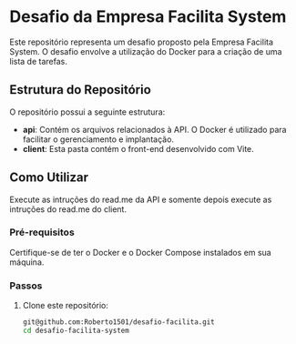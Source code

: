 # Desafio da Empresa Facilita System

Este repositório representa um desafio proposto pela Empresa Facilita System. O desafio envolve a utilização do Docker para a criação de uma lista de tarefas.

## Estrutura do Repositório

O repositório possui a seguinte estrutura:

- **api**: Contém os arquivos relacionados à API. O Docker é utilizado para facilitar o gerenciamento e implantação.
- **client**: Esta pasta contém o front-end desenvolvido com Vite.

## Como Utilizar
  Execute as intruções do read.me da API e somente depois execute as intruções do read.me do client.
### Pré-requisitos

Certifique-se de ter o Docker e o Docker Compose instalados em sua máquina.

### Passos

1. Clone este repositório:

   ```bash
   git@github.com:Roberto1501/desafio-facilita.git
   cd desafio-facilita-system
